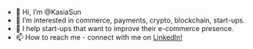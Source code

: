 - 👋 Hi, I’m @KasiaSun
- 👀 I’m interested in commerce, payments, crypto, blockchain, start-ups.
- 💸 I help start-ups that want to improve their e-commerce presence. 
- 📫 How to reach me - connect with me on [LinkedIn!](https://www.linkedin.com/in/kasiasitkiewicz/)

<!---
KasiaSun/KasiaSun is a ✨ special ✨ repository because its `README.md` (this file) appears on your GitHub profile.
You can click the Preview link to take a look at your changes.
--->
